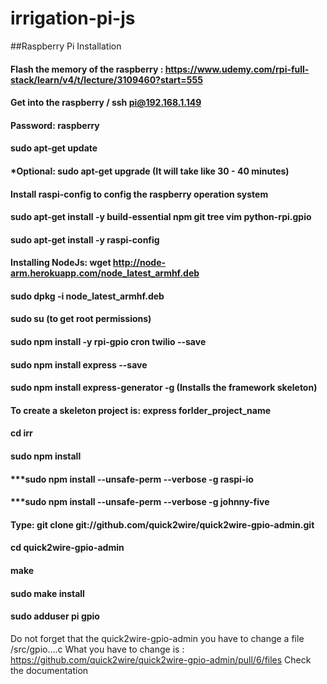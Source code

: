 # irrigation-pi-js

##Raspberry Pi Installation

#### Flash the memory of the raspberry : https://www.udemy.com/rpi-full-stack/learn/v4/t/lecture/3109460?start=555
#### Get into the raspberry / ssh pi@192.168.1.149
#### Password: raspberry
#### sudo apt-get update
####     *Optional: sudo apt-get upgrade (It will take like 30 - 40 minutes)
#### Install raspi-config to config the raspberry operation system
#### sudo apt-get install -y build-essential npm git tree vim python-rpi.gpio
#### sudo apt-get install -y raspi-config
#### Installing NodeJs:  wget http://node-arm.herokuapp.com/node_latest_armhf.deb
#### sudo dpkg -i node_latest_armhf.deb 
#### sudo su (to get root permissions)
#### sudo npm install -y rpi-gpio cron twilio --save
#### sudo npm install express --save
#### sudo npm install express-generator -g    (Installs the framework skeleton)
#### To create a skeleton project is: express forlder_project_name
#### cd irr
#### sudo npm install
#### ***sudo npm install --unsafe-perm --verbose -g raspi-io
#### ***sudo npm install --unsafe-perm --verbose -g johnny-five
#### Type: git clone git://github.com/quick2wire/quick2wire-gpio-admin.git
#### cd quick2wire-gpio-admin
#### make
#### sudo make install
#### sudo adduser pi gpio


Do not forget that the quick2wire-gpio-admin you have to change a file /src/gpio….c
What you have to change is : https://github.com/quick2wire/quick2wire-gpio-admin/pull/6/files
Check the documentation